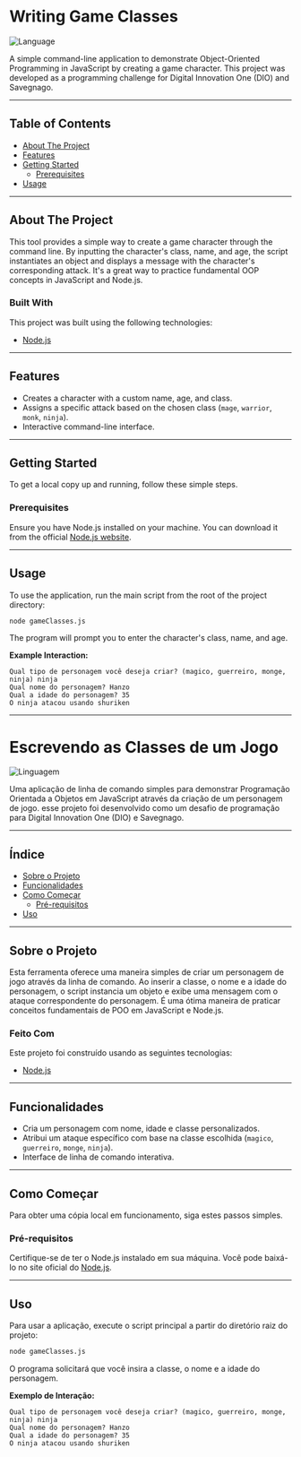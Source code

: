 # Writing Game Classes

![Language](https://img.shields.io/badge/Language-JavaScript-yellow?style=for-the-badge)

A simple command-line application to demonstrate Object-Oriented Programming in JavaScript by creating a game character. This project was developed as a programming challenge for Digital Innovation One (DIO) and Savegnago.

---

## Table of Contents

* [About The Project](#about-the-project)
* [Features](#features)
* [Getting Started](#getting-started)
  * [Prerequisites](#prerequisites)
* [Usage](#usage)

---

## About The Project

This tool provides a simple way to create a game character through the command line. By inputting the character's class, name, and age, the script instantiates an object and displays a message with the character's corresponding attack. It's a great way to practice fundamental OOP concepts in JavaScript and Node.js.

### Built With

This project was built using the following technologies:

* [Node.js](https://nodejs.org/)

---

## Features

- Creates a character with a custom name, age, and class.
- Assigns a specific attack based on the chosen class (`mage`, `warrior`, `monk`, `ninja`).
- Interactive command-line interface.

---

## Getting Started

To get a local copy up and running, follow these simple steps.

### Prerequisites

Ensure you have Node.js installed on your machine. You can download it from the official [Node.js website](https://nodejs.org/).

---

## Usage

To use the application, run the main script from the root of the project directory:

```sh
node gameClasses.js
```

The program will prompt you to enter the character's class, name, and age.

**Example Interaction:**

```
Qual tipo de personagem você deseja criar? (magico, guerreiro, monge, ninja) ninja
Qual nome do personagem? Hanzo
Qual a idade do personagem? 35
O ninja atacou usando shuriken
```

---

# Escrevendo as Classes de um Jogo

![Linguagem](https://img.shields.io/badge/Linguagem-JavaScript-yellow?style=for-the-badge)

Uma aplicação de linha de comando simples para demonstrar Programação Orientada a Objetos em JavaScript através da criação de um personagem de jogo. esse projeto foi desenvolvido como um desafio de programação para Digital Innovation One (DIO) e Savegnago.

---

## Índice

* [Sobre o Projeto](#sobre-o-projeto-pt)
* [Funcionalidades](#funcionalidades-pt)
* [Como Começar](#como-começar-pt)
  * [Pré-requisitos](#pré-requisitos-pt)
* [Uso](#uso-pt)

---

<a name="sobre-o-projeto-pt"></a>
## Sobre o Projeto

Esta ferramenta oferece uma maneira simples de criar um personagem de jogo através da linha de comando. Ao inserir a classe, o nome e a idade do personagem, o script instancia um objeto e exibe uma mensagem com o ataque correspondente do personagem. É uma ótima maneira de praticar conceitos fundamentais de POO em JavaScript e Node.js.

### Feito Com

Este projeto foi construído usando as seguintes tecnologias:

* [Node.js](https://nodejs.org/)

---

<a name="funcionalidades-pt"></a>
## Funcionalidades

- Cria um personagem com nome, idade e classe personalizados.
- Atribui um ataque específico com base na classe escolhida (`magico`, `guerreiro`, `monge`, `ninja`).
- Interface de linha de comando interativa.

---

<a name="como-começar-pt"></a>
## Como Começar

Para obter uma cópia local em funcionamento, siga estes passos simples.

<a name="pré-requisitos-pt"></a>
### Pré-requisitos

Certifique-se de ter o Node.js instalado em sua máquina. Você pode baixá-lo no site oficial do [Node.js](https://nodejs.org/).

---

<a name="uso-pt"></a>
## Uso

Para usar a aplicação, execute o script principal a partir do diretório raiz do projeto:

```sh
node gameClasses.js
```

O programa solicitará que você insira a classe, o nome e a idade do personagem.

**Exemplo de Interação:**

```
Qual tipo de personagem você deseja criar? (magico, guerreiro, monge, ninja) ninja
Qual nome do personagem? Hanzo
Qual a idade do personagem? 35
O ninja atacou usando shuriken
```